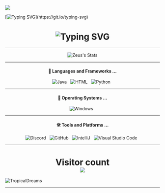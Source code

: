 <img widgh=150% src="https://camo.githubusercontent.com/083fbca627ac3484f204327a4e9484f80357f9a89e169c6156601b6989cb8771/68747470733a2f2f63617073756c652d72656e6465722e76657263656c2e6170702f6170693f747970653d776176696e6726636f6c6f723d303062666266266865696768743d3132302673656374696f6e3d686561646572"/>


[![Typing SVG](https://readme-typing-svg.herokuapp.com?font=Fira+Code&weight=600&size=25&duration=2000&pause=350&color=33F6F7&center=true&width=435&lines=Hi+There!;Welcome+on+my+Github+Profile!;HI!+I'm+Laykzz;a+self-taught+programmer.)](https://git.io/typing-svg)


<h1 align="center">
     <img src="https://readme-typing-svg.demolab.com?font=Fira+Code&size=25&duration=2500&pause=1000&color=F7F7F7&width=240&lines=Hey%2C+I'm+Laykzz%F0%9F%91%A9%E2%80%8D%F0%9F%92%BB" alt="Typing SVG" />
     
</h1>


<hr>

<p align="center">
    <img src="https://github-readme-stats.vercel.app/api?username=Laykzz&show_icons=true&theme=codeSTACKr&count_private=true&include_all_commits=true&custom_title=Stats&hide=issues,stars" alt="Zeus's Stats"/>
</p>



<hr>

<h4 align="center">🔭  Languages and Frameworks ...</h4>

<p align="center">
    <img src="https://img.shields.io/badge/Java-ED8B00?style=for-the-badge&logo=java&logoColor=white" alt="Java">&nbsp;&nbsp;
    <img src="https://img.shields.io/badge/HTML%20Academy-302683?style=for-the-badge&logo=HTML%20Academy&logoColor=white" alt="HTML">&nbsp;&nbsp;
    <img src="https://img.shields.io/badge/Python-FFD43B?style=for-the-badge&logo=python&logoColor=blue" alt="Python">&nbsp;&nbsp;
</p>

<hr>

<h4 align="center">🌱  Operating Systems ...</h4>

<p align="center">
    <img src="https://img.shields.io/badge/Windows-0078D6?style=for-the-badge&logo=windows&logoColor=white" alt="Windows">&nbsp;&nbsp;
</p>

<hr>

<h4 align="center">🛠️ Tools and Platforms ...</h4>
<p align="center">
    <img src="https://img.shields.io/badge/Discord-7289DA?style=for-the-badge&logo=discord&logoColor=white" alt="Discord">&nbsp;&nbsp;    
    <img src="https://img.shields.io/badge/GitHub-100000?style=for-the-badge&logo=github&logoColor=white" alt="GitHub">&nbsp;&nbsp;    
    <img src="https://img.shields.io/badge/IntelliJ_IDEA-000000.svg?style=for-the-badge&logo=intellij-idea&logoColor=white" alt="IntelliJ">&nbsp;&nbsp;
    <img src="https://img.shields.io/badge/Visual_Studio-5C2D91?style=for-the-badge&logo=visual%20studio&logoColor=white" alt="Visual Studio Code">&nbsp;&nbsp;
     
</p>

---


<h1 align="center">
  Visitor count<br>
  <img src="https://profile-counter.glitch.me/Laykzz/count.svg" />
</h1>

![TropicalDreams]([https://dc.tropicaldreams.eu](https://discord.gg/pdbvZdxtxS))  



---
